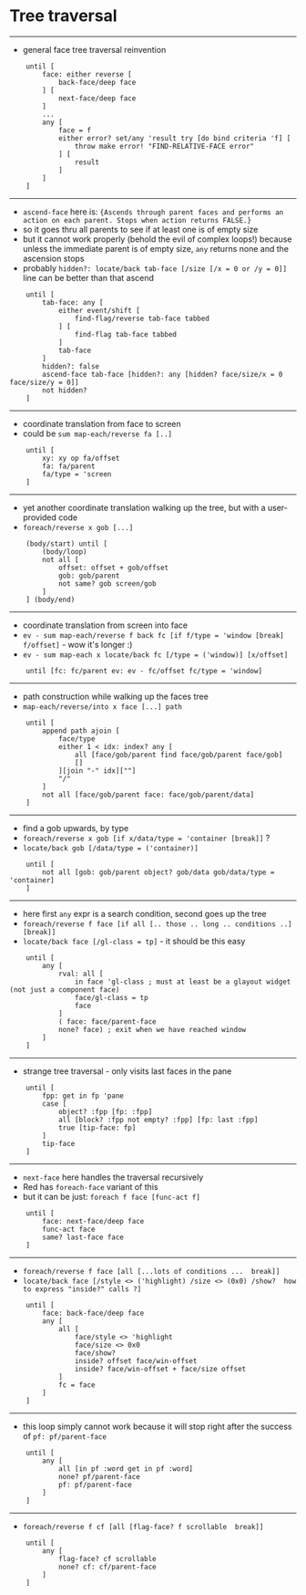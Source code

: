 # Tree traversal

---
- general face tree traversal reinvention
```
    until [
        face: either reverse [
            back-face/deep face
        ] [
            next-face/deep face
        ] 
        ...
        any [
            face = f 
            either error? set/any 'result try [do bind criteria 'f] [
                throw make error! "FIND-RELATIVE-FACE error"
            ] [
                result
            ]
        ]
    ] 
```

---
- `ascend-face` here is: `{Ascends through parent faces and performs an action on each parent. Stops when action returns FALSE.}`
- so it goes thru all parents to see if at least one is of empty size
- but it cannot work properly (behold the evil of complex loops!) because unless the immediate parent is of empty size, `any` returns none and the ascension stops
- probably `hidden?: locate/back tab-face [/size [/x = 0 or /y = 0]]` line can be better than that ascend
```
    until [
        tab-face: any [
            either event/shift [
                find-flag/reverse tab-face tabbed
            ] [
                find-flag tab-face tabbed
            ] 
            tab-face
        ] 
        hidden?: false 
        ascend-face tab-face [hidden?: any [hidden? face/size/x = 0 face/size/y = 0]] 
        not hidden?
    ] 
```


---
- coordinate translation from face to screen
- could be `sum map-each/reverse fa [..]`
```
    until [
        xy: xy op fa/offset
        fa: fa/parent
        fa/type = 'screen
    ]
```

---
- yet another coordinate translation walking up the tree, but with a user-provided code
- `foreach/reverse x gob [...]`
```
    (body/start) until [
        (body/loop)
        not all [
            offset: offset + gob/offset
            gob: gob/parent
            not same? gob screen/gob
        ]
    ] (body/end)
```

---
- coordinate translation from screen into face
- `ev - sum map-each/reverse f back fc [if f/type = 'window [break] f/offset]` - wow it's longer :)
- `ev - sum map-each x locate/back fc [/type = ('window)] [x/offset]`
```
    until [fc: fc/parent ev: ev - fc/offset fc/type = 'window]
```

---
- path construction while walking up the faces tree
- `map-each/reverse/into x face [...] path`
```
    until [
        append path ajoin [
            face/type
            either 1 < idx: index? any [
                all [face/gob/parent find face/gob/parent face/gob]
                []
            ][join "-" idx][""]
            "/"
        ]
        not all [face/gob/parent face: face/gob/parent/data]
    ]
```

---
- find a gob upwards, by type
- `foreach/reverse x gob [if x/data/type = 'container [break]]` ?
- `locate/back gob [/data/type = ('container)]`
```
    until [
        not all [gob: gob/parent object? gob/data gob/data/type = 'container]
    ]
```

---
- here first `any` expr is a search condition, second goes up the tree
- `foreach/reverse f face [if all [.. those .. long .. conditions ..] [break]]`
- `locate/back face [/gl-class = tp]` - it should be this easy
```
    until [
        any [
            rval: all [
                in face 'gl-class ; must at least be a glayout widget (not just a component face)
                face/gl-class = tp
                face
            ]
            ( face: face/parent-face
            none? face) ; exit when we have reached window
        ]
    ]
```

---
- strange tree traversal - only visits last faces in the pane
```
    until [
        fpp: get in fp 'pane 
        case [
            object? :fpp [fp: :fpp] 
            all [block? :fpp not empty? :fpp] [fp: last :fpp] 
            true [tip-face: fp]
        ] 
        tip-face
    ]
```

---
- `next-face` here handles the traversal recursively
- Red has `foreach-face` variant of this
- but it can be just: `foreach f face [func-act f]`
```
    until [
        face: next-face/deep face 
        func-act face 
        same? last-face face
    ]
```

---
- `foreach/reverse f face [all [...lots of conditions ...  break]]`
- `locate/back face [/style <> ('highlight) /size <> (0x0) /show?  how to express "inside?" calls ?]`
```
    until [
        face: back-face/deep face 
        any [
            all [
                face/style <> 'highlight 
                face/size <> 0x0 
                face/show? 
                inside? offset face/win-offset 
                inside? face/win-offset + face/size offset
            ] 
            fc = face
        ]
    ] 
```

---
- this loop simply cannot work because it will stop right after the success of `pf: pf/parent-face`
```
    until [
        any [
            all [in pf :word get in pf :word] 
            none? pf/parent-face 
            pf: pf/parent-face
        ]
    ] 
```


---
- `foreach/reverse f cf [all [flag-face? f scrollable  break]]`
```
    until [
        any [
            flag-face? cf scrollable 
            none? cf: cf/parent-face
        ]
    ] 
```
